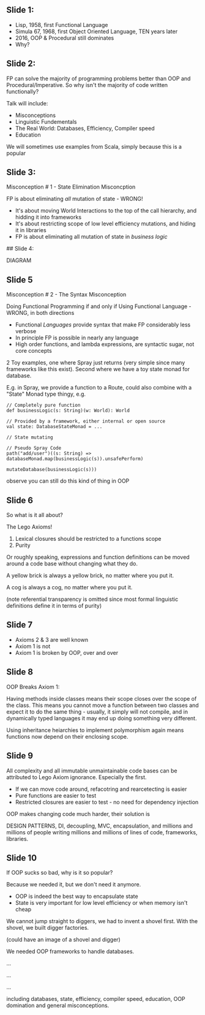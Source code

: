 

## Slide 1:

 - Lisp, 1958, first Functional Language
 - Simula 67, 1968, first Object Oriented Language, TEN years later
 - 2016, OOP & Procedural still dominates
 - Why?

## Slide 2:

FP can solve the majority of programming problems better than OOP and Procedural/Imperative. So why isn't the majority of code written functionally?

Talk will include:

 - Misconceptions
 - Linguistic Fundementals
 - The Real World: Databases, Efficiency, Compiler speed
 - Education

We will sometimes use examples from Scala, simply because this is a popular 

## Slide 3:

Misconception # 1 - State Elimination Misconcption

FP is about eliminating *all* mutation of state - WRONG!

 - It's about moving World Interactions to the top of the call hierarchy, and hidding it into frameworks
 - It's about restricting scope of low level efficiency mutations, and hiding it in libraries
 - FP is about eliminating all mutation of state in *business logic*

## Slide 4:

DIAGRAM

## Slide 5

Misconception # 2 - The Syntax Misconception

Doing Functional Programming if and only if Using Functional Language - WRONG, in both directions

 - Functional *Languages* provide syntax that make FP considerably less verbose
 - In principle FP is possible in nearly any language
 - High order functions, and lambda expressions, are syntactic sugar, not core concepts


2 Toy examples, one where Spray just returns (very simple since many frameworks like this exist). Second where we have a toy state monad for database.

E.g. in Spray, we provide a function to a Route, could also combine with a "State" Monad type thingy, e.g.


```
// Completely pure function
def businessLogic(s: String)(w: World): World

// Provided by a framework, either internal or open source
val state: DatabaseStateMonad = ...

// State mutating

// Pseudo Spray Code
path("add/user")((s: String) => databaseMonad.map(businessLogic(s)).unsafePerform)

mutateDatabase(businessLogic(s)))
```

observe you can still do this kind of thing in OOP

## Slide 6

So what is it all about?

The Lego Axioms!

1. Lexical closures should be restricted to a functions scope
2. Purity

Or roughly speaking, expressions and function definitions can be moved around a code base without changing what they do.

A yellow brick is always a yellow brick, no matter where you put it.

A cog is always a cog, no matter where you put it.

(note referential transparency is omitted since most formal linguistic definitions define it in terms of purity)

## Slide 7

 - Axioms 2 & 3 are well known
 - Axiom 1 is not
 - Axiom 1 is broken by OOP, over and over

## Slide 8

OOP Breaks Axiom 1:

Having methods inside classes means their scope closes over the scope of the class. This means you cannot move a function between two classes and expect it to do the same thing - usually, it simply will not compile, and in dynamically typed languages it may end up doing something very different.

Using inheritance heiarchies to implement polymorphism again means functions now depend on their enclosing scope.

## Slide 9

All complexity and all immutable unmaintainable code bases can be attributed to Lego Axiom ignorance. Especially the first.

 - If we can move code around, refacotring and rearcetecting is easier
 - Pure functions are easier to test
 - Restricted closures are easier to test - no need for dependency injection

OOP makes changing code much harder, their solution is

DESIGN PATTERNS, DI, decoupling, MVC, encapsulation, and millions and millions of people writing millions and millions of lines of code, frameworks, libraries.

## Slide 10

If OOP sucks so bad, why is it so popular? 

Because we needed it, but we don't need it anymore.

 - OOP is indeed the best way to encapsulate state
 - State is very important for low level efficiency or when memory isn't cheap

We cannot jump straight to diggers, we had to invent a shovel first. With the shovel, we built digger factories.

(could have an image of a shovel and digger)

We needed OOP frameworks to handle databases.

...

...

...

including databases, state, efficiency, compiler speed, education, OOP domination and general misconceptions.

